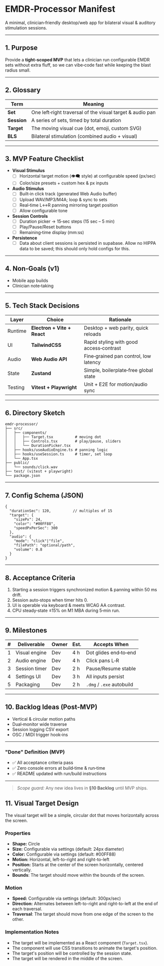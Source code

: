 # EMDR‑Processor Manifest  
A minimal, clinician‑friendly desktop/web app for bilateral visual & auditory stimulation sessions.

---
## 1. Purpose
Provide a **tight‑scoped MVP** that lets a clinician run configurable EMDR sets without extra fluff, so we can vibe‑code fast while keeping the blast radius small.

---
## 2. Glossary
| Term | Meaning |
| --- | --- |
| **Set** | One left‑right traversal of the visual target & audio pan |
| **Session** | A series of sets, timed by total duration |
| **Target** | The moving visual cue (dot, emoji, custom SVG) |
| **BLS** | Bilateral stimulation (combined audio + visual) |

---
## 3. MVP Feature Checklist
- **Visual Stimulus**
  - [ ] Horizontal target motion (👁️‍🗨️  style) at configurable speed (px/sec)
  - [ ] Color/size presets + custom hex & px inputs
- **Audio Stimulus**
  - [ ] Built‑in click track (generated Web Audio buffer)
  - [ ] Upload WAV/MP3/M4A; loop & sync to sets
  - [ ] Real‑time L↔R panning mirroring target position
  - [ ] Allow configurable tone 
- **Session Controls**
  - [ ] Duration picker → 15‑sec steps (15 sec – 5 min)
  - [ ] Play/Pause/Reset buttons
  - [ ] Remaining‑time display (mm:ss)
- **Persistence**
  - [ ] Data about client sessions is persisted in supabase. Allow no HIPPA data to be saved; this should only hold configs for this.

---
## 4. Non‑Goals (v1)
- Mobile app builds
- Clinician note‑taking

---
## 5. Tech Stack Decisions
| Layer | Choice | Rationale |
| --- | --- | --- |
| Runtime | **Electron + Vite + React** | Desktop + web parity, quick reloads |
| UI | **TailwindCSS** | Rapid styling with good access‑contrast |
| Audio | **Web Audio API** | Fine‑grained pan control, low latency |
| State | **Zustand** | Simple, boilerplate‑free global state |
| Testing | **Vitest + Playwright** | Unit + E2E for motion/audio sync |

---
## 6. Directory Sketch
```text
emdr‑processor/
├── src/
│   ├── components/
│   │   ├── Target.tsx          # moving dot
│   │   ├── Controls.tsx        # play/pause, sliders
│   │   └── DurationPicker.tsx
│   ├── hooks/useAudioEngine.ts # panning logic
│   ├── hooks/useSession.ts     # timer, set loop
│   └── App.tsx
├── public/
│   └── sounds/click.wav
├── test/ (vitest + playwright)
└── package.json
```

---
## 7. Config Schema (JSON)
```jsonc
{
  "durationSec": 120,          // multiples of 15
  "target": {
    "sizePx": 24,
    "color": "#00FF88",
    "speedPxPerSec": 300
  },
  "audio": {
    "mode": "click"|"file",
    "filePath": "optional/path",
    "volume": 0.8
  }
}
```

---
## 8. Acceptance Criteria
1. Starting a session triggers synchronized motion & panning within 50 ms drift.
2. Session auto‑stops when timer hits 0.
3. UI is operable via keyboard & meets WCAG AA contrast.
4. CPU steady‑state ≤15% on M1 MBA during 5‑min run.

---
## 9. Milestones
| # | Deliverable | Owner | Est. | Accepts When |
| - | ----------- | ----- | ---- | ------------- |
| 1 | Visual engine | Dev | 4 h | Dot glides end‑to‑end |
| 2 | Audio engine | Dev | 4 h | Click pans L‑R |
| 3 | Session timer | Dev | 2 h | Pause/Resume stable |
| 4 | Settings UI  | Dev | 3 h | All inputs persist |
| 5 | Packaging    | Dev | 2 h | `.dmg` / `.exe` autobuild |

---
## 10. Backlog Ideas (Post‑MVP)
- Vertical & circular motion paths
- Dual‑monitor wide traverse
- Session logging CSV export
- OSC / MIDI trigger hook‑ins

---
### "Done" Definition (MVP)
- ✅ All acceptance criteria pass
- ✅ Zero console errors at build‑time & run‑time
- ✅ README updated with run/build instructions

---
> *Scope guard:* Any new idea lives in **§10 Backlog** until MVP ships.

## 11. Visual Target Design

The visual target will be a simple, circular dot that moves horizontally across the screen.

### Properties

*   **Shape:** Circle
*   **Size:** Configurable via settings (default: 24px diameter)
*   **Color:** Configurable via settings (default: #00FF88)
*   **Motion:** Horizontal, left-to-right and right-to-left
*   **Position:** Starts at the center of the screen horizontally, centered vertically.
* **Bounds**: The target should move within the bounds of the screen.

### Motion

*   **Speed:** Configurable via settings (default: 300px/sec)
*   **Direction:** Alternates between left-to-right and right-to-left at the end of each traversal.
* **Traversal**: The target should move from one edge of the screen to the other.

### Implementation Notes

*   The target will be implemented as a React component (`Target.tsx`).
*   The component will use CSS transitions to animate the target's position.
*   The target's position will be controlled by the session state.
* The target will be rendered in the middle of the screen.
